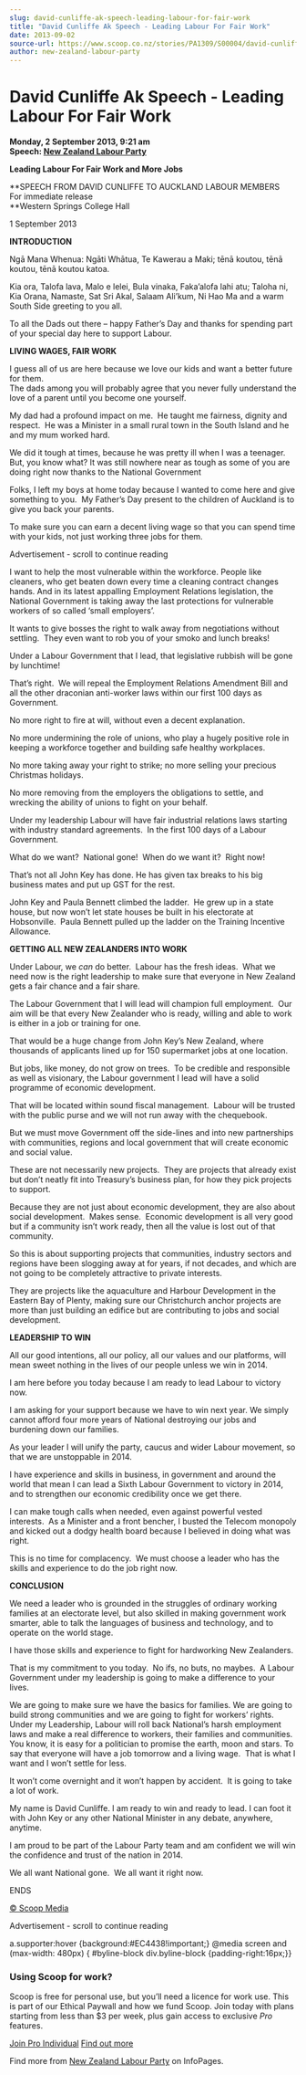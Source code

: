 ```yaml
---
slug: david-cunliffe-ak-speech-leading-labour-for-fair-work
title: "David Cunliffe Ak Speech - Leading Labour For Fair Work"
date: 2013-09-02
source-url: https://www.scoop.co.nz/stories/PA1309/S00004/david-cunliffe-ak-speech-leading-labour-for-fair-work.htm
author: new-zealand-labour-party
---
```

David Cunliffe Ak Speech - Leading Labour For Fair Work
=======================================================

**Monday, 2 September 2013, 9:21 am**  
**Speech: [New Zealand Labour Party](https://info.scoop.co.nz/New_Zealand_Labour_Party)**

**Leading Labour For Fair Work and More Jobs**

**SPEECH FROM DAVID CUNLIFFE TO AUCKLAND LABOUR MEMBERS   
For immediate release  
**Western Springs College Hall

1 September 2013

**INTRODUCTION**

Ngā Mana Whenua: Ngāti Whātua, Te Kawerau a Maki; tēnā koutou, tēnā koutou, tēnā koutou katoa.

Kia ora, Talofa lava, Malo e lelei, Bula vinaka, Faka’alofa lahi atu; Taloha ni, Kia Orana, Namaste, Sat Sri Akal, Salaam Ali’kum, Ni Hao Ma and a warm South Side greeting to you all.

To all the Dads out there – happy Father’s Day and thanks for spending part of your special day here to support Labour.

**LIVING WAGES, FAIR WORK**

I guess all of us are here because we love our kids and want a better future for them.  
The dads among you will probably agree that you never fully understand the love of a parent until you become one yourself.

My dad had a profound impact on me.  He taught me fairness, dignity and respect.  He was a Minister in a small rural town in the South Island and he and my mum worked hard. 

We did it tough at times, because he was pretty ill when I was a teenager. But, you know what? It was still nowhere near as tough as some of you are doing right now thanks to the National Government

Folks, I left my boys at home today because I wanted to come here and give something to you.  My Father’s Day present to the children of Auckland is to give you back your parents. 

To make sure you can earn a decent living wage so that you can spend time with your kids, not just working three jobs for them.

Advertisement - scroll to continue reading





I want to help the most vulnerable within the workforce. People like cleaners, who get beaten down every time a cleaning contract changes hands. And in its latest appalling Employment Relations legislation, the National Government is taking away the last protections for vulnerable workers of so called ‘small employers’.

It wants to give bosses the right to walk away from negotiations without settling.  They even want to rob you of your smoko and lunch breaks!

Under a Labour Government that I lead, that legislative rubbish will be gone by lunchtime! 

That’s right.  We will repeal the Employment Relations Amendment Bill and all the other draconian anti-worker laws within our first 100 days as Government.

No more right to fire at will, without even a decent explanation.

No more undermining the role of unions, who play a hugely positive role in keeping a workforce together and building safe healthy workplaces.

No more taking away your right to strike; no more selling your precious Christmas holidays. 

No more removing from the employers the obligations to settle, and wrecking the ability of unions to fight on your behalf. 

Under my leadership Labour will have fair industrial relations laws starting with industry standard agreements.  In the first 100 days of a Labour Government.

What do we want?  National gone!  When do we want it?  Right now!

That’s not all John Key has done. He has given tax breaks to his big business mates and put up GST for the rest.

John Key and Paula Bennett climbed the ladder.  He grew up in a state house, but now won’t let state houses be built in his electorate at Hobsonville.  Paula Bennett pulled up the ladder on the Training Incentive Allowance.

**GETTING ALL NEW ZEALANDERS INTO WORK**

Under Labour, we _can_ do better.  Labour has the fresh ideas.  What we need now is the right leadership to make sure that everyone in New Zealand gets a fair chance and a fair share.

The Labour Government that I will lead will champion full employment.  Our aim will be that every New Zealander who is ready, willing and able to work is either in a job or training for one. 

That would be a huge change from John Key’s New Zealand, where thousands of applicants lined up for 150 supermarket jobs at one location.

But jobs, like money, do not grow on trees.  To be credible and responsible as well as visionary, the Labour government I lead will have a solid programme of economic development. 

That will be located within sound fiscal management.  Labour will be trusted with the public purse and we will not run away with the chequebook.  

But we must move Government off the side-lines and into new partnerships with communities, regions and local government that will create economic and social value.

These are not necessarily new projects.  They are projects that already exist but don’t neatly fit into Treasury’s business plan, for how they pick projects to support.

Because they are not just about economic development, they are also about social development.  Makes sense.  Economic development is all very good but if a community isn’t work ready, then all the value is lost out of that community.

So this is about supporting projects that communities, industry sectors and regions have been slogging away at for years, if not decades, and which are not going to be completely attractive to private interests.

They are projects like the aquaculture and Harbour Development in the Eastern Bay of Plenty, making sure our Christchurch anchor projects are more than just building an edifice but are contributing to jobs and social development.

  
**LEADERSHIP TO WIN**

All our good intentions, all our policy, all our values and our platforms, will mean sweet nothing in the lives of our people unless we win in 2014.

I am here before you today because I am ready to lead Labour to victory now.

I am asking for your support because we have to win next year. We simply cannot afford four more years of National destroying our jobs and burdening down our families.  

As your leader I will unify the party, caucus and wider Labour movement, so that we are unstoppable in 2014.

I have experience and skills in business, in government and around the world that mean I can lead a Sixth Labour Government to victory in 2014, and to strengthen our economic credibility once we get there.

I can make tough calls when needed, even against powerful vested interests.  As a Minister and a front bencher, I busted the Telecom monopoly and kicked out a dodgy health board because I believed in doing what was right. 

This is no time for complacency.  We must choose a leader who has the skills and experience to do the job right now.

**CONCLUSION**

We need a leader who is grounded in the struggles of ordinary working families at an electorate level, but also skilled in making government work smarter, able to talk the languages of business and technology, and to operate on the world stage.

I have those skills and experience to fight for hardworking New Zealanders.

That is my commitment to you today.  No ifs, no buts, no maybes.  A Labour Government under my leadership is going to make a difference to your lives.

We are going to make sure we have the basics for families. We are going to build strong communities and we are going to fight for workers’ rights.  
Under my Leadership, Labour will roll back National’s harsh employment laws and make a real difference to workers, their families and communities.  
You know, it is easy for a politician to promise the earth, moon and stars. To say that everyone will have a job tomorrow and a living wage.  That is what I want and I won’t settle for less. 

It won’t come overnight and it won’t happen by accident.  It is going to take a lot of work.

My name is David Cunliffe. I am ready to win and ready to lead. I can foot it with John Key or any other National Minister in any debate, anywhere, anytime. 

I am proud to be part of the Labour Party team and am confident we will win the confidence and trust of the nation in 2014. 

We all want National gone.  We all want it right now.

ENDS  

[© Scoop Media](http://www.scoop.co.nz/about/terms.html)  

Advertisement - scroll to continue reading



a.supporter:hover {background:#EC4438!important;} @media screen and (max-width: 480px) { #byline-block div.byline-block {padding-right:16px;}}

### Using Scoop for work?

Scoop is free for personal use, but you’ll need a licence for work use. This is part of our Ethical Paywall and how we fund Scoop. Join today with plans starting from less than $3 per week, plus gain access to exclusive _Pro_ features.  
  
[Join Pro Individual](https://pro.scoop.co.nz/Individual/?from=ProIn24) [Find out more](https://pro.scoop.co.nz/using-scoop-for-work/?from=ProIn24)

Find more from [New Zealand Labour Party](https://info.scoop.co.nz/New_Zealand_Labour_Party) on InfoPages.